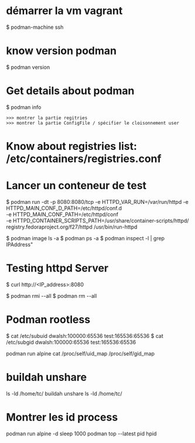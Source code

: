# démarrer la vm vagrant
$ podman-machine ssh

# know version podman
$ podman version

# Get details about podman
$ podman info

    >>> montrer la partie regitries
    >>> montrer la partie ConfigFile / spécifier le cloisonnement user

# Know about registries list: /etc/containers/registries.conf

# Lancer un conteneur de test
$ podman run -dt -p 8080:8080/tcp -e HTTPD_VAR_RUN=/var/run/httpd -e HTTPD_MAIN_CONF_D_PATH=/etc/httpd/conf.d \
                  -e HTTPD_MAIN_CONF_PATH=/etc/httpd/conf \
                  -e HTTPD_CONTAINER_SCRIPTS_PATH=/usr/share/container-scripts/httpd/ \
                  registry.fedoraproject.org/f27/httpd /usr/bin/run-httpd

$ podman image ls -a
$ podman ps -a
$ podman inspect -l | grep IPAddress\"

# Testing httpd Server
$ curl http://<IP_address>:8080

$ podman rmi --all
$ podman rm --all

# Podman rootless
$ cat /etc/subuid
dwalsh:100000:65536
test:165536:65536
$ cat /etc/subgid
dwalsh:100000:65536
test:165536:65536

podman run alpine cat /proc/self/uid_map /proc/self/gid_map

# buildah unshare
ls -ld /home/tc/
buildah unshare ls -ld /home/tc/


# Montrer les id process
podman run alpine -d sleep 1000
podman top --latest pid hpid

